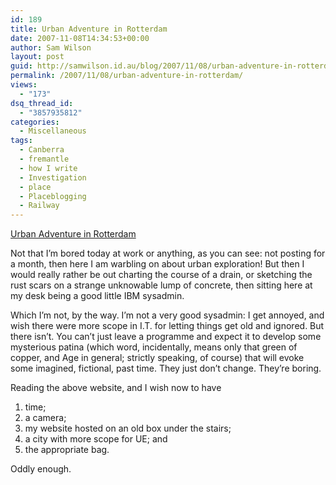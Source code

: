 ```yaml
---
id: 189
title: Urban Adventure in Rotterdam
date: 2007-11-08T14:34:53+00:00
author: Sam Wilson
layout: post
guid: http://samwilson.id.au/blog/2007/11/08/urban-adventure-in-rotterdam/
permalink: /2007/11/08/urban-adventure-in-rotterdam/
views:
  - "173"
dsq_thread_id:
  - "3857935812"
categories:
  - Miscellaneous
tags:
  - Canberra
  - fremantle
  - how I write
  - Investigation
  - place
  - Placeblogging
  - Railway
---
```

[Urban Adventure in Rotterdam](http://www.xs4all.nl/%7ekazil/index.html)

Not that I’m bored today at work or anything, as you can see: not posting for a month, then here I am warbling on about urban exploration! But then I would really rather be out charting the course of a drain, or sketching the rust scars on a strange unknowable lump of concrete, then sitting here at my desk being a good little IBM sysadmin.

Which I’m not, by the way. I’m not a very good sysadmin: I get annoyed, and wish there were more scope in I.T. for letting things get old and ignored. But there isn’t. You can’t just leave a programme and expect it to develop some mysterious patina (which word, incidentally, means only that green of copper, and Age in general; strictly speaking, of course) that will evoke some imagined, fictional, past time. They just don’t change. They’re boring.

Reading the above website, and I wish now to have

  1. time;
  2. a camera;
  3. my website hosted on an old box under the stairs;
  4. a city with more scope for UE; and
  5. the appropriate bag.

Oddly enough.